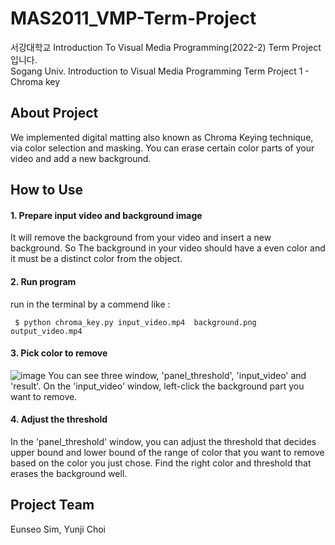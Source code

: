 # MAS2011_VMP-Term-Project
서강대학교 Introduction To Visual Media Programming(2022-2) Term Project 입니다.</br>
Sogang Univ. Introduction to Visual Media Programming Term Project 1 - Chroma key

## About Project
We implemented digital matting also known as Chroma Keying technique, via color selection and masking. You can erase certain color parts of your video and add a new background.

## How to Use
#### 1. Prepare input video and background image
It will remove the background from your video and insert a new background. So The background in your video should have a even color and it must be a distinct color from the object.

#### 2. Run program
run in the terminal by a commend like :
```
 $ python chroma_key.py input_video.mp4  background.png output_video.mp4
```
#### 3. Pick color to remove
![image](https://user-images.githubusercontent.com/55528304/204782194-4e5c1121-95c4-48c2-ad26-db51bdf1b703.png)
You can see three window, 'panel_threshold', 'input_video' and 'result'. On the 'input_video' window, left-click the background part you want to remove.

#### 4. Adjust the threshold
In the 'panel_threshold' window, you can adjust the threshold that decides upper bound and lower bound of the range of color that you want to remove based on the color you just chose.
Find the right color and threshold that erases the background well.

## Project Team 
Eunseo Sim, Yunji Choi

